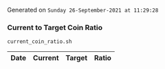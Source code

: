 Generated on `Sunday 26-September-2021 at 11:29:28`

### Current to Target Coin Ratio
`current_coin_ratio.sh`

Date|Current|Target|Ratio
---|---|---|---
